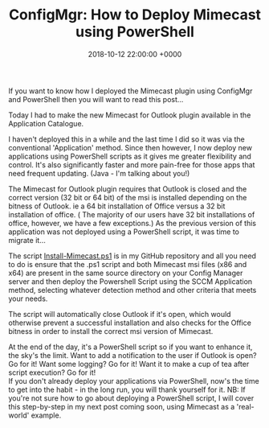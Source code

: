 ﻿---
layout: post
title:  "ConfigMgr: How to Deploy Mimecast using PowerShell"
date:   2018-10-12 22:00:00 +0000
categories: [Configmgr,Powershell,Deployment]
tags: [configmgr,powershell,deployment]
---
If you want to know how I deployed the Mimecast plugin using ConfigMgr and PowerShell then you will want to read this post...

Today I had to make the new Mimecast for Outlook plugin available in the Application Catalogue.

I haven't deployed this in a while and the last time I did so it was via the conventional 'Application' method.
Since then however, I now deploy new applications using PowerShell scripts as it gives me greater flexibility and control.  It's also significantly faster and more pain-free for those apps that need frequent updating. (Java - I'm talking about you!)

The Mimecast for Outlook plugin requires that Outlook is closed and the correct version (32 bit or 64 bit) of the msi is installed depending on the bitness of Outlook. ie a 64 bit installation of Office versus a 32 bit installation of office.
(
    The majority of our users have 32 bit installations of office, however, we have a few exceptions.)
As the previous version of this application was not deployed using a PowerShell script, it was time to migrate it...

The script  [Install-Mimecast.ps1](https://github.com/ozthe2/Powershell/blob/master/SCCM/Install-Mimecast.ps1)  is in my GitHub repository and all you need to do is ensure that the .ps1 script and both Mimecast msi files (x86 and x64) are present in the same source directory on your Config Manager server and then deploy the Powershell Script using the SCCM Application method, selecting whatever detection method and other criteria that meets your needs.

The script will automatically close Outlook if it's open, which would otherwise prevent a successful installation and also checks for the Office bitness in order to install the correct msi version of Mimecast.

At the end of the day, it's a PowerShell script so if you want to enhance it, the sky's the limit.  Want to add a notification to the user if Outlook is open?  Go for it!  Want some logging?  Go for it! Want it to make a cup of tea after script execution? Go for it!  
If you don't already deploy your applications via PowerShell, now's the time to get into the habit - in the long run, you will thank yourself for it.
NB: If you're not sure how to go about deploying a PowerShell script, I will cover this step-by-step in my next post coming soon, using Mimecast as a 'real-world' example.